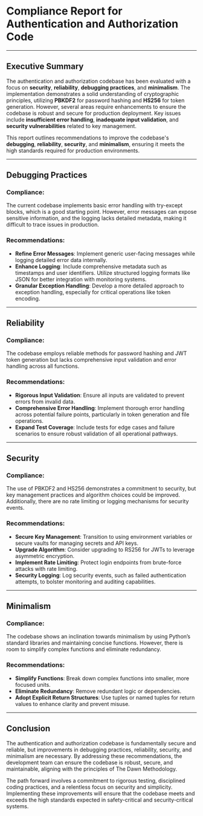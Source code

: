 # **Compliance Report for Authentication and Authorization Code**

---

## **Executive Summary**

The authentication and authorization codebase has been evaluated with a focus on **security**, **reliability**, **debugging practices**, and **minimalism**. The implementation demonstrates a solid understanding of cryptographic principles, utilizing **PBKDF2** for password hashing and **HS256** for token generation. However, several areas require enhancements to ensure the codebase is robust and secure for production deployment. Key issues include **insufficient error handling**, **inadequate input validation**, and **security vulnerabilities** related to key management.

This report outlines recommendations to improve the codebase's **debugging**, **reliability**, **security**, and **minimalism**, ensuring it meets the high standards required for production environments.

---

## **Debugging Practices**

### **Compliance**:

The current codebase implements basic error handling with try-except blocks, which is a good starting point. However, error messages can expose sensitive information, and the logging lacks detailed metadata, making it difficult to trace issues in production.

### **Recommendations**:

- **Refine Error Messages**: Implement generic user-facing messages while logging detailed error data internally.
- **Enhance Logging**: Include comprehensive metadata such as timestamps and user identifiers. Utilize structured logging formats like JSON for better integration with monitoring systems.
- **Granular Exception Handling**: Develop a more detailed approach to exception handling, especially for critical operations like token encoding.

---

## **Reliability**

### **Compliance**:

The codebase employs reliable methods for password hashing and JWT token generation but lacks comprehensive input validation and error handling across all functions.

### **Recommendations**:

- **Rigorous Input Validation**: Ensure all inputs are validated to prevent errors from invalid data.
- **Comprehensive Error Handling**: Implement thorough error handling across potential failure points, particularly in token generation and file operations.
- **Expand Test Coverage**: Include tests for edge cases and failure scenarios to ensure robust validation of all operational pathways.

---

## **Security**

### **Compliance**:

The use of PBKDF2 and HS256 demonstrates a commitment to security, but key management practices and algorithm choices could be improved. Additionally, there are no rate limiting or logging mechanisms for security events.

### **Recommendations**:

- **Secure Key Management**: Transition to using environment variables or secure vaults for managing secrets and API keys.
- **Upgrade Algorithm**: Consider upgrading to RS256 for JWTs to leverage asymmetric encryption.
- **Implement Rate Limiting**: Protect login endpoints from brute-force attacks with rate limiting.
- **Security Logging**: Log security events, such as failed authentication attempts, to bolster monitoring and auditing capabilities.

---

## **Minimalism**

### **Compliance**:

The codebase shows an inclination towards minimalism by using Python’s standard libraries and maintaining concise functions. However, there is room to simplify complex functions and eliminate redundancy.

### **Recommendations**:

- **Simplify Functions**: Break down complex functions into smaller, more focused units.
- **Eliminate Redundancy**: Remove redundant logic or dependencies.
- **Adopt Explicit Return Structures**: Use tuples or named tuples for return values to enhance clarity and prevent misuse.

---

## **Conclusion**

The authentication and authorization codebase is fundamentally secure and reliable, but improvements in debugging practices, reliability, security, and minimalism are necessary. By addressing these recommendations, the development team can ensure the codebase is robust, secure, and maintainable, aligning with the principles of The Dawn Methodology.

The path forward involves a commitment to rigorous testing, disciplined coding practices, and a relentless focus on security and simplicity. Implementing these improvements will ensure that the codebase meets and exceeds the high standards expected in safety-critical and security-critical systems.